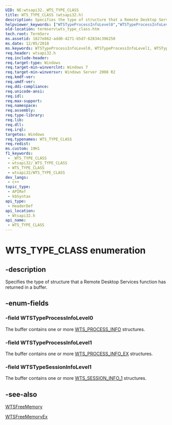 ```yaml
---
UID: NE:wtsapi32._WTS_TYPE_CLASS
title: WTS_TYPE_CLASS (wtsapi32.h)
description: Specifies the type of structure that a Remote Desktop Services function has returned in a buffer.
helpviewer_keywords: ["WTSTypeProcessInfoLevel0","WTSTypeProcessInfoLevel1","WTSTypeSessionInfoLevel1","WTS_TYPE_CLASS","WTS_TYPE_CLASS enumeration [Remote Desktop Services]","termserv.wts_type_class","wtsapi32/WTSTypeProcessInfoLevel0","wtsapi32/WTSTypeProcessInfoLevel1","wtsapi32/WTSTypeSessionInfoLevel1","wtsapi32/WTS_TYPE_CLASS"]
old-location: termserv\wts_type_class.htm
tech.root: TermServ
ms.assetid: 1827e862-add0-4271-b5d7-62834c396250
ms.date: 12/05/2018
ms.keywords: WTSTypeProcessInfoLevel0, WTSTypeProcessInfoLevel1, WTSTypeSessionInfoLevel1, WTS_TYPE_CLASS, WTS_TYPE_CLASS enumeration [Remote Desktop Services], termserv.wts_type_class, wtsapi32/WTSTypeProcessInfoLevel0, wtsapi32/WTSTypeProcessInfoLevel1, wtsapi32/WTSTypeSessionInfoLevel1, wtsapi32/WTS_TYPE_CLASS
req.header: wtsapi32.h
req.include-header: 
req.target-type: Windows
req.target-min-winverclnt: Windows 7
req.target-min-winversvr: Windows Server 2008 R2
req.kmdf-ver: 
req.umdf-ver: 
req.ddi-compliance: 
req.unicode-ansi: 
req.idl: 
req.max-support: 
req.namespace: 
req.assembly: 
req.type-library: 
req.lib: 
req.dll: 
req.irql: 
targetos: Windows
req.typenames: WTS_TYPE_CLASS
req.redist: 
ms.custom: 19H1
f1_keywords:
 - _WTS_TYPE_CLASS
 - wtsapi32/_WTS_TYPE_CLASS
 - WTS_TYPE_CLASS
 - wtsapi32/WTS_TYPE_CLASS
dev_langs:
 - c++
topic_type:
 - APIRef
 - kbSyntax
api_type:
 - HeaderDef
api_location:
 - Wtsapi32.h
api_name:
 - WTS_TYPE_CLASS
---
```


# WTS_TYPE_CLASS enumeration


## -description

Specifies the type of structure that a Remote Desktop Services function has returned in a buffer.

## -enum-fields

### -field WTSTypeProcessInfoLevel0

The buffer contains one or more <a href="https://docs.microsoft.com/windows/desktop/api/wtsapi32/ns-wtsapi32-wts_process_infoa">WTS_PROCESS_INFO</a> structures.

### -field WTSTypeProcessInfoLevel1

The buffer contains one or more <a href="https://docs.microsoft.com/windows/desktop/api/wtsapi32/ns-wtsapi32-wts_process_info_exa">WTS_PROCESS_INFO_EX</a> structures.

### -field WTSTypeSessionInfoLevel1

The buffer contains one or more <a href="https://docs.microsoft.com/windows/desktop/api/wtsapi32/ns-wtsapi32-wts_session_info_1a">WTS_SESSION_INFO_1</a> structures.

## -see-also

<a href="https://docs.microsoft.com/windows/desktop/api/wtsapi32/nf-wtsapi32-wtsfreememory">WTSFreeMemory</a>



<a href="https://docs.microsoft.com/windows/desktop/api/wtsapi32/nf-wtsapi32-wtsfreememoryexa">WTSFreeMemoryEx</a>

